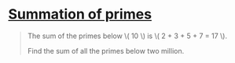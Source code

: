 # [Summation of primes](https://projecteuler.net/problem=10)

> The sum of the primes below \\( 10 \\) is \\( 2 + 3 + 5 + 7 = 17 \\).
>
> Find the sum of all the primes below two million.
